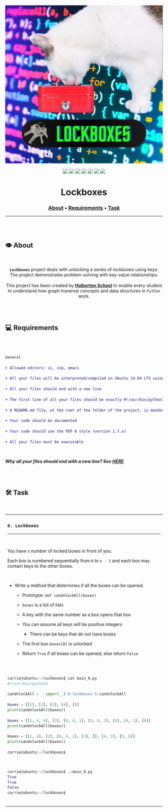 <div align="center">
<br>

![Lockboxes.png](README-image/lockboxes.png)

</div>


<p align="center">
<img src="https://img.shields.io/badge/-PYTHON-yellow">
<img src="https://img.shields.io/badge/-Linux-lightgrey">
<img src="https://img.shields.io/badge/-WSL-brown">
<img src="https://img.shields.io/badge/-Ubuntu%2020.04.4%20LTS-orange">
<img src="https://img.shields.io/badge/-JetBrains-blue">
<img src="https://img.shields.io/badge/-Holberton%20School-red">
<img src="https://img.shields.io/badge/License-not%20specified-brightgreen">
</p>


<h1 align="center"> Lockboxes </h1>


<h3 align="center">
<a href="https://github.com/RazikaBengana/holbertonschool-interview/tree/main/lockboxes#eye-about">About</a> •
<a href="https://github.com/RazikaBengana/holbertonschool-interview/tree/main/lockboxes#computer-requirements">Requirements</a> •
<a href="https://github.com/RazikaBengana/holbertonschool-interview/tree/main/lockboxes#hammer_and_wrench-task">Task</a>
</h3>

---

<!-- ------------------------------------------------------------------------------------------------- -->

<br>
<br>

## :eye: About

<br>

<div align="center">

**`Lockboxes`** project deals with unlocking a series of lockboxes using keys.
<br>
The project demonstrates problem-solving with key-value relationships.
<br>
<br>
This project has been created by **[Holberton School](https://www.holbertonschool.com/about-holberton)** to enable every student to understand how graph traversal concepts and data structures in `Python` work.

</div>

<br>
<br>

<!-- ------------------------------------------------------------------------------------------------- -->

## :computer: Requirements

<br>

```diff

General

+ Allowed editors: vi, vim, emacs

+ All your files will be interpreted/compiled on Ubuntu 14.04 LTS using python3 (version 3.4.3)

+ All your files should end with a new line

+ The first line of all your files should be exactly #!/usr/bin/python3

+ A README.md file, at the root of the folder of the project, is mandatory

+ Your code should be documented

+ Your code should use the PEP 8 style (version 1.7.x)

+ All your files must be executable

```

<br>

**_Why all your files should end with a new line? See [HERE](https://unix.stackexchange.com/questions/18743/whats-the-point-in-adding-a-new-line-to-the-end-of-a-file/18789)_**

<br>
<br>

<!-- ------------------------------------------------------------------------------------------------- -->

## :hammer_and_wrench: Task

<br>

<table align="center">
<tr>
<td>

### **`0. Lockboxes`**

---

<br>

You have `n` number of locked boxes in front of you.

Each box is numbered sequentially from `0` to `n - 1` and each box may contain keys to the other boxes.

<br>

- Write a method that determines if all the boxes can be opened.

    - Prototype: `def canUnlockAll(boxes)`

    - `boxes` is a list of lists

    - A key with the same number as a box opens that box

    - You can assume all keys will be positive integers

        - There can be keys that do not have boxes

    - The first box `boxes[0]` is unlocked

    - Return `True` if all boxes can be opened, else return `False`

<br>
<br>

```python
carrie@ubuntu:~/lockboxes$ cat main_0.py
#!/usr/bin/python3

canUnlockAll = __import__('0-lockboxes').canUnlockAll

boxes = [[1], [2], [3], [4], []]
print(canUnlockAll(boxes))

boxes = [[1, 4, 6], [2], [0, 4, 1], [5, 6, 2], [3], [4, 1], [6]]
print(canUnlockAll(boxes))

boxes = [[1, 4], [2], [0, 4, 1], [3], [], [4, 1], [5, 6]]
print(canUnlockAll(boxes))

carrie@ubuntu:~/lockboxes$
```

<br>

```python
carrie@ubuntu:~/lockboxes$ ./main_0.py
True
True
False
carrie@ubuntu:~/lockboxes$
```

<br>

</td>
</tr>
</table>